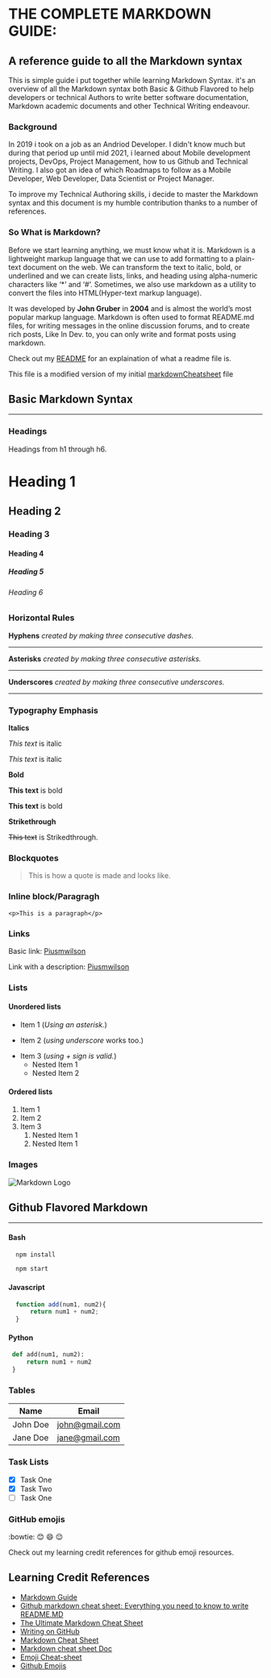# **THE COMPLETE MARKDOWN GUIDE:** 
## **A reference guide to all the Markdown syntax**
This is simple guide i put together while learning Markdown Syntax. it's an overview of all the Markdown syntax both Basic & Github Flavored to help developers or technical Authors to write better software documentation, Markdown academic documents and other Technical Writing endeavour.

### **Background**
In 2019 i took on a job as an Andriod Developer. I didn't know much but during that period up until mid 2021, i learned about Mobile development projects, DevOps, Project Management, how to us Github and Technical Writing. I also got an idea of which Roadmaps to follow as a Mobile Developer, Web Developer, Data Scientist or Project Manager.

To improve my Technical Authoring skills, i decide to master the Markdown syntax and this document is my humble contribution thanks to a number of references.

### **So What is Markdown?**
Before we start learning anything, we must know what it is. Markdown is a lightweight markup language that we can use to add formatting to a plain-text document on the web. We can transform the text to italic, bold, or underlined and we can create lists, links, and heading using alpha-numeric characters like ‘*’ and ‘#’. Sometimes, we also use markdown as a utility to convert the files into HTML(Hyper-text markup language).

It was developed by **John Gruber** in **2004** and is almost the world’s most popular markup language. Markdown is often used to format README.md files, for writing messages in the online discussion forums, and to create rich posts, Like In Dev. to, you can only write and format posts using markdown. 

Check out my [README](https://github.com/piusmnwilson/markdown/blob/main/README.md) for an explaination of what a readme file is. 

This file is a modified version of my initial [markdownCheatsheet](https://github.com/piusmnwilson/markdown/blob/main/markdownCheatsheet.md) file 

## **Basic Markdown Syntax**
---

<!-- Headings --> 
### **Headings**
Headings from h1 through h6.
# Heading 1
## Heading 2
### Heading 3
#### Heading 4
##### Heading 5
###### Heading 6

<!-- Horizontal Rule -->
### **Horizontal Rules**

**Hyphens** *created by making three consecutive dashes.*

---
**Asterisks** *created by making three consecutive asterisks.*

***

**Underscores** *created by making three consecutive underscores.*
___

### **Typography Emphasis** 
<!-- Italics -->
**Italics**

*This text* is italic

_This text_ is italic

<!-- Strong -->
**Bold**

**This text** is bold

__This text__ is bold

<!-- Strikethrough -->
**Strikethrough**

~~This text~~ is Strikedthrough.


<!-- Blockquote -->
### **Blockquotes**
>This is how a quote is made and looks like.

<!-- Inline code block -->  
### **Inline block/Paragragh**
`<p>This is a paragraph</p>`

<!-- Links -->
### **Links**

Basic link:
[Piusmwilson](https://piusmwilson.com)

Link with a description:
[Piusmwilson](https://piusmwilson.com "Pius Muhumuza Personal Website")

<!-- UL & OL -->
### **Lists**

#### **Unordered lists**
* Item 1 (*Using an asterisk.*)
- Item 2 (*using underscore* works too.)
+ Item 3 (*using + sign is valid.*)
  * Nested Item 1
  * Nested Item 2

#### **Ordered lists** 
1. Item 1
1. Item 2
1. Item 3
   1. Nested Item 1
   1. Nested Item 1

<!-- images -->
### **Images**
![Markdown Logo](https://markdown-here.com/img/icon256.png)


## **Github Flavored Markdown**
----

<!-- Github Markdown -->

<!-- Code Blocks -->
#### **Bash**
```bash
  npm install

  npm start
  ```
  #### **Javascript**
  ```javascript
    function add(num1, num2){
        return num1 + num2;
    }
  ```  
#### **Python**
   ```python
    def add(num1, num2):
        return num1 + num2
    }
  ``` 

  <!-- Tables -->
  ### **Tables**
  | Name     | Email          |
  | -------- | -------------- |
  | John Doe | john@gmail.com |
  | Jane Doe | jane@gmail.com |

<!-- Task Lists-->
### **Task Lists**
* [x] Task One
* [x] Task Two
* [ ] Task One

### **GitHub emojis**

:bowtie: :blush: :smile: :relieved:

Check out my learning credit references for github emoji resources.
## **Learning Credit References**
* [Markdown Guide](https://www.markdownguide.org/)
* [Github markdown cheat sheet: Everything you need to know to write README.MD](https://dev.to/sameerkatija/github-markdown-cheat-sheet-everything-you-need-to-know-to-write-readme-md-2eca)
* [The Ultimate Markdown Cheat Sheet](https://towardsdatascience.com/the-ultimate-markdown-cheat-sheet-3d3976b31a0)
* [Writing on GitHub](https://docs.github.com/en/get-started/writing-on-github)
* [Markdown Cheat Sheet](https://www.interviewbit.com/markdown-cheat-sheet/)
* [Markdown cheat sheet Doc](https://enterprise.github.com/downloads/en/markdown-cheatsheet.pdf)
* [Emoji Cheat-sheet](https://github.com/ikatyang/emoji-cheat-sheet)
* [Github Emojis](https://gist.github.com/rxaviers/7360908)